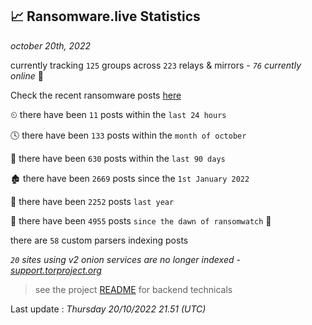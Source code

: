 
## 📈 Ransomware.live Statistics
_october 20th, 2022_

currently tracking `125` groups across `223` relays & mirrors - _`76` currently online_ 📡

Check the recent ransomware posts [here](https://www.ransomware.live/#/recentposts)


⏲ there have been `11` posts within the `last 24 hours`

🕓 there have been `133` posts within the `month of october`

📅 there have been `630` posts within the `last 90 days`

🏚 there have been `2669` posts since the `1st January 2022`

🚀 there have been `2252` posts `last year`

🦕 there have been `4955` posts `since the dawn of ransomwatch` 🐣

there are `58` custom parsers indexing posts

_`20` sites using v2 onion services are no longer indexed - [support.torproject.org](https://support.torproject.org/onionservices/v2-deprecation/)_

> see the project [README](https://github.com/jmousqueton/ransomwatch#readme) for backend technicals



Last update : _Thursday 20/10/2022 21.51 (UTC)_

